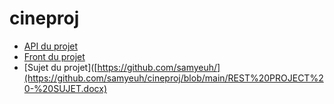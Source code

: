 # cineproj

- [API du projet](https://github.com/samyeuh/cineproj-api)
- [Front du projet](https://github.com/samyeuh/cineproj-front)
- [Sujet du projet]([https://github.com/samyeuh/](https://github.com/samyeuh/cineproj/blob/main/REST%20PROJECT%20-%20SUJET.docx)
